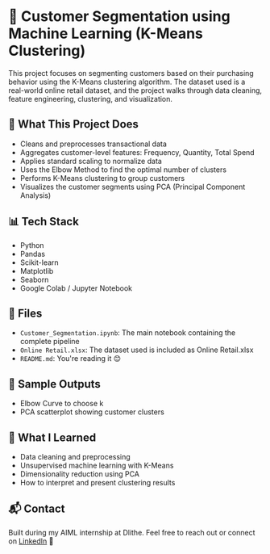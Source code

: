 # 🧠 Customer Segmentation using Machine Learning (K-Means Clustering)

This project focuses on segmenting customers based on their purchasing behavior using the K-Means clustering algorithm. The dataset used is a real-world online retail dataset, and the project walks through data cleaning, feature engineering, clustering, and visualization.

## 🚀 What This Project Does

- Cleans and preprocesses transactional data
- Aggregates customer-level features: Frequency, Quantity, Total Spend
- Applies standard scaling to normalize data
- Uses the Elbow Method to find the optimal number of clusters
- Performs K-Means clustering to group customers
- Visualizes the customer segments using PCA (Principal Component Analysis)

## 📊 Tech Stack

- Python
- Pandas
- Scikit-learn
- Matplotlib
- Seaborn
- Google Colab / Jupyter Notebook

## 📂 Files

- `Customer_Segmentation.ipynb`: The main notebook containing the complete pipeline
- `Online Retail.xlsx`: The dataset used is included as Online Retail.xlsx
- `README.md`: You're reading it 😊

## 📸 Sample Outputs

- Elbow Curve to choose k
- PCA scatterplot showing customer clusters

## 🧠 What I Learned

- Data cleaning and preprocessing
- Unsupervised machine learning with K-Means
- Dimensionality reduction using PCA
- How to interpret and present clustering results

## 📬 Contact

Built during my AIML internship at Dlithe.
Feel free to reach out or connect on [LinkedIn](www.linkedin.com/in/fragan-d-souza-64626a29b) 🚀
